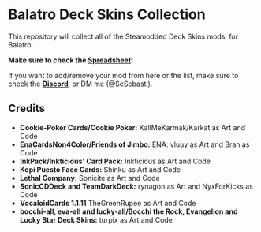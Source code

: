 # Balatro Deck Skins Collection

This repository will collect all of the Steamodded Deck Skins mods, for Balatro.

**Make sure to check the [Spreadsheet](https://docs.google.com/spreadsheets/d/1ltZwvOqJKhV28srCKpwzDgxlNhimSD_RvO68czORvAE/edit?gid=538241148#gid=538241148)!**

If you want to add/remove your mod from here or the list, make sure to check the **[Discord](https://discord.com/channels/1116389027176787968/1355426938637779088)**, or DM me (@SeSebasti).


## Credits
- **Cookie-Poker Cards/Cookie Poker:** KallMeKarmak/Karkat as Art and Code
- **EnaCardsNon4Color/Friends of Jimbo:** ENA: vluuy as Art and Bran as Code
- **InkPack/Inkticious' Card Pack:** Inkticious as Art and Code
- **Kopi Puesto Face Cards:**	Shinku as Art and Code
- **Lethal Company:** Sonicite as Art and Code
- **SonicCDDeck and TeamDarkDeck:** rynagon as Art and NyxForKicks as Code
- **VocaloidCards 1.1.11** TheGreenRupee as Art and Code
- **bocchi-all, eva-all and lucky-all/Bocchi the Rock, Evangelion and Lucky Star Deck Skins:** turpix as Art and Code
